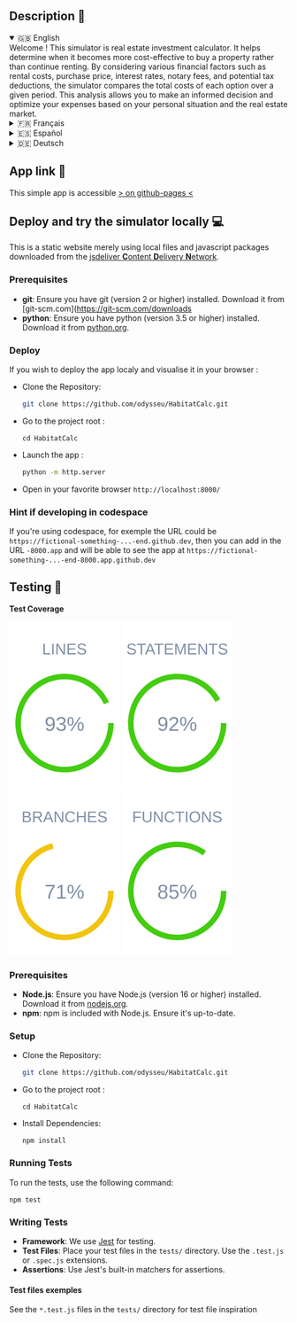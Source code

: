 ## Description 🤔

<details open>
  <summary>🇬🇧 English</summary>
  Welcome !
  This simulator is real estate investment calculator. It helps determine when it becomes more cost-effective to buy a property rather than continue renting. By considering various financial factors such as rental costs, purchase price, interest rates, notary fees, and potential tax deductions, the simulator compares the total costs of each option over a given period. This analysis allows you to make an informed decision and optimize your expenses based on your personal situation and the real estate market.

</details>

<details>
  <summary>🇫🇷 Français</summary>
  Bienvenue!
  Ce simulateur est une calculette d'investissement immobilier. Il aide à déterminer à quel moment il devient plus avantageux d'acheter un logement plutôt que de continuer à le louer. En prenant en compte divers facteurs financiers tels que le coût de la location, le prix d'achat, les taux d'intérêt, les frais de notaire, et les éventuelles déductions fiscales, le simulateur compare les coûts totaux de chaque option sur une période donnée. Grâce à cette analyse, on peut faire un choix éclairé et optimiser nos dépenses en fonction de notre situation personnelle et du marché immobilier.

</details>

<details>
  <summary>🇪🇸 Español</summary>
  ¡Bienvenido!
  Este simulador es una calculadora de inversión inmobiliaria. Ayuda a determinar cuándo resulta más ventajoso comprar una vivienda en lugar de seguir alquilándola. Al considerar diversos factores financieros, como el coste del alquiler, el precio de compra, los tipos de interés, los gastos notariales y las posibles deducciones fiscales, el simulador compara el coste total de cada opción durante un periodo determinado. Gracias a este análisis, podrá tomar una decisión informada y optimizar sus gastos en función de su situación personal y del mercado inmobiliario.

</details>

<details>
  <summary>🇩🇪 Deutsch</summary>
  Willkommen!
  Dieser Simulator ist ein Immobilieninvestitionsrechner. Er hilft Ihnen zu ermitteln, wann es vorteilhafter ist, eine Immobilie zu kaufen, anstatt sie weiterhin zu mieten. Unter Berücksichtigung verschiedener finanzieller Faktoren wie Mietkosten, Kaufpreis, Zinsen, Notargebühren und möglicher Steuerabzüge vergleicht der Simulator die Gesamtkosten jeder Option über einen bestimmten Zeitraum. Dank dieser Analyse können Sie eine fundierte Entscheidung treffen und Ihre Ausgaben basierend auf Ihrer persönlichen Situation und dem Immobilienmarkt optimieren.

</details>

## App link 🚀

This simple app is accessible [> on github-pages <](https://odysseu.github.io/HabitatCalc/)

## Deploy and try the simulator locally 💻

This is a static website merely using local files and javascript packages downloaded from the [jsdeliver **C**ontent **D**elivery **N**etwork](https://cdn.jsdelivr.net).


### Prerequisites

- **git**: Ensure you have git (version 2 or higher) installed. Download it from [git-scm.com](https://git-scm.com/downloads
- **python**: Ensure you have python (version 3.5 or higher) installed. Download it from [python.org](https://www.python.org/downloads/).

### Deploy

If you wish to deploy the app localy and visualise it in your browser :

- Clone the Repository:

  ```sh
  git clone https://github.com/odysseu/HabitatCalc.git
  ```

- Go to the project root :

  ```
  cd HabitatCalc
  ```

- Launch the app :

  ```sh
  python -m http.server
  ```

- Open in your favorite browser `http://localhost:8000/`

### Hint if developing in codespace

If you're using codespace, for exemple the URL could be `https://fictional-something-...-end.github.dev`, then you can add in the URL `-8000.app` and will be able to see the app at `https://fictional-something-...-end-8000.app.github.dev`

## Testing 🧪

**Test Coverage**

![Lines](./badges_output/lines_chart.svg) ![Statements](./badges_output/statements_chart.svg)  ![Branches](./badges_output/branches_chart.svg)  ![Functions](./badges_output/functions_chart.svg)

### Prerequisites

- **Node.js**: Ensure you have Node.js (version 16 or higher) installed. Download it from [nodejs.org](https://nodejs.org).
- **npm**: npm is included with Node.js. Ensure it's up-to-date.

### Setup

- Clone the Repository:

  ```sh
  git clone https://github.com/odysseu/HabitatCalc.git
  ```

- Go to the project root :

  ```
  cd HabitatCalc
  ```

- Install Dependencies:

  ```
  npm install
  ```

### Running Tests

To run the tests, use the following command:

  ```
  npm test
  ```

### Writing Tests

- **Framework**: We use [Jest](https://jestjs.io) for testing.
- **Test Files**: Place your test files in the `tests/` directory. Use the `.test.js` or `.spec.js` extensions.
- **Assertions**: Use Jest's built-in matchers for assertions.

#### Test files exemples

See the `*.test.js` files in the `tests/` directory for test file inspiration
